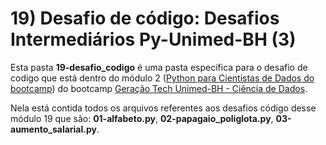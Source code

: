 # 19) Desafio de código: Desafios Intermediários Py-Unimed-BH (3)

Esta pasta **19-desafio_codigo** é uma pasta específica para o desafio de codigo que está dentro do módulo 2 ([Python para Cientistas de Dados do bootcamp](/dio/dados_unimed_1/02-modulo_python)) do bootcamp [Geração Tech Unimed-BH - Ciência de Dados](/dio/dados_unimed_1).

Nela está contida todos os arquivos referentes aos desafios código desse módulo 19 que são: **01-alfabeto.py**, **02-papagaio_poliglota.py**, **03-aumento_salarial.py**.